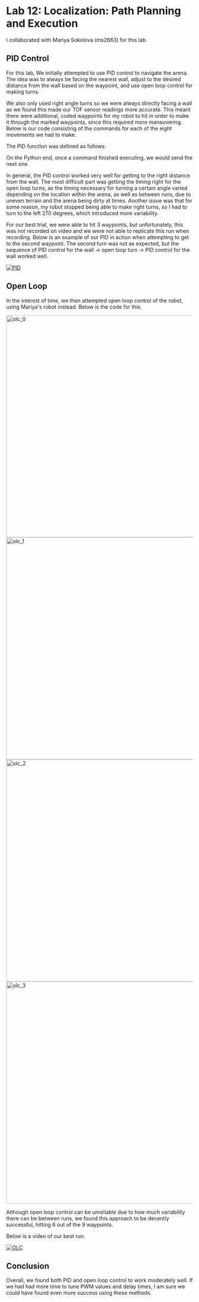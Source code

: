 # Lab 12: Localization: Path Planning and Execution

I collaborated with Mariya Sokolova (ms2663) for this lab.

## PID Control

For this lab, We initially attempted to use PID control to navigate the arena. The idea was to always be facing the nearest wall, adjust to the desired distance from the wall based on the waypoint, and use open loop control for making turns. 

We also only used right angle turns so we were always directly facing a wall as we found this made our TOF sensor readings more accurate. This meant there were additional, coded waypoints for my robot to hit in order to make it through the marked waypoints, since this required more maneuvering. Below is our code consisting of the commands for each of the eight movements we had to make.

<script src="https://gist.github.com/sarika2446/0dec5c37ca5bb31aaad5997ea414b692.js"></script>

The PID function was defined as follows:

<script src="https://gist.github.com/sarika2446/0e41571ecbc67a3d2baa5be24b9084ae.js"></script>

On the Python end, once a command finished executing, we would send the next one.

In general, the PID control worked very well for getting to the right distance from the wall. The most difficult part was getting the timing right for the open loop turns, as the timing necessary for turning a certain angle varied depending on the location within the arena, as well as between runs, due to uneven terrain and the arena being dirty at times. Another issue was that for some reason, my robot stopped being able to make right turns, so I had to turn to the left 270 degrees, which introduced more variability.

For our best trial, we were able to hit 3 waypoints, but unfortunately, this was not recorded on video and we were not able to replicate this run when recording. Below is an example of our PID in action when attempting to get to the second waypoint. The second turn was not as expected, but the sequence of PID control for the wall -> open loop turn -> PID control for the wall worked well.

[![PID](https://img.youtube.com/vi/zfY1S1t2PP8/0.jpg)](https://www.youtube.com/watch?v=zfY1S1t2PP8 "PID")

## Open Loop

In the interest of time, we then attempted open loop control of the robot, using Mariya's robot instead. Below is the code for this.

<img width="600" alt="olc_0" src="https://github.com/sarika2446/ece4160/assets/123786420/a00a59fc-4caa-4258-b2c9-fd119992d803">
<img width="600" alt="olc_1" src="https://github.com/sarika2446/ece4160/assets/123786420/a748b3db-28b1-4a27-8ec1-1b86ba69578a">
<img width="600" alt="olc_2" src="https://github.com/sarika2446/ece4160/assets/123786420/fed34f71-e8d3-47e3-8fdc-a6508c3228c0">
<img width="600" alt="olc_3" src="https://github.com/sarika2446/ece4160/assets/123786420/bad6b5c4-c794-4b85-9dfc-9c530c8a7fbf">

Although open loop control can be unreliable due to how much variability there can be between runs, we found this approach to be decently successful, hitting 6 out of the 9 waypoints.

Below is a video of our best run.

[![OLC](https://img.youtube.com/vi/wp4BHi55qmI/0.jpg)](https://www.youtube.com/watch?v=wp4BHi55qmI "OLC")

## Conclusion

Overall, we found both PID and open loop control to work moderately well. If we had had more time to tune PWM values and delay times, I am sure we could have found even more success using these methods.
